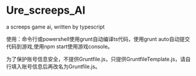 # Ure_screeps_AI
a screeps game ai, written by typescript

使用：命令行或powershell使用grunt自动编译ts代码，使用grunt auto自动提交代码到游戏,使用npm start使用游戏console。

为了保护账号信息安全，不提供Gruntfile.js，只提供GruntfileTemplate.js，请自行填入账号信息后再改名为Gruntfile.js。

